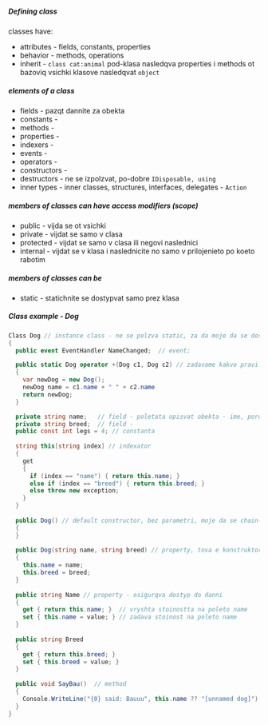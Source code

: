 ##### Defining class
classes have:  
* attributes - fields, constants, properties    
* behavior - methods, operations
* inherit - ```class cat:animal``` pod-klasa nasledqva properties i methods ot bazoviq
vsichki klasove nasledqvat ```object```

##### elements of a class
* fields - pazqt dannite za obekta
* constants - 
* methods - 
* properties - 
* indexers -
* events - 
* operators - 
* constructors - 
* destructors - ne se izpolzvat, po-dobre ```IDisposable, using```
* inner types - inner classes, structures, interfaces, delegates - ```Action```

##### members of classes can have access modifiers (scope)
* public - vijda se ot vsichki
* private - vijdat se samo v clasa
* protected - vijdat se samo v clasa ili negovi naslednici
* internal - vijdat se v klasa i naslednicite no samo v prilojenieto po koeto rabotim

##### members of classes can be
* static - statichnite se dostypvat samo prez klasa

##### Class example - Dog

```C#
Class Dog // instance class - ne se polzva static, za da moje da se dostypva otvyn
{
  public event EventHandler NameChanged;  // event;

  public static Dog operator +(Dog c1, Dog c2) // zadavame kakvo pravi operatora
  {
    var newDog = new Dog();
    newDog name = c1.name + " " + c2.name
    return newDog;
  }

  private string name;   // field - poletata opisvat obekta - ime, poroda. pravet se vinagi private
  private string breed;  // field - 
  public const int legs = 4; // constanta
  
  string this[string index] // indexator
  {
    get
    {
      if (index == "name") { return this.name; }
      else if (index == "breed") { return this.breed; }
      else throw new exception;
    }
  }
  
  public Dog() // default constructor, bez parametri, moje da se chain-vat s :
  {
  }
  
  public Dog(string name, string breed) // property, tova e konstruktor s parametri
  {
    this.name = name;
    this.breed = breed;
  }
  
  public string Name // property - osigurqva dostyp do danni
  {
    get { return this.name; }  // vryshta stoinostta na poleto name
    set { this.name = value; } // zadava stoinost na poleto name
  }
  
  public string Breed
  {
    get { return this.breed; }
    set { this.breed = value; }
  }
  
  public void SayBau()  // method
  {
    Console.WriteLine("{0} said: Bauuu", this.name ?? "[unnamed dog]")
  }
}
```
